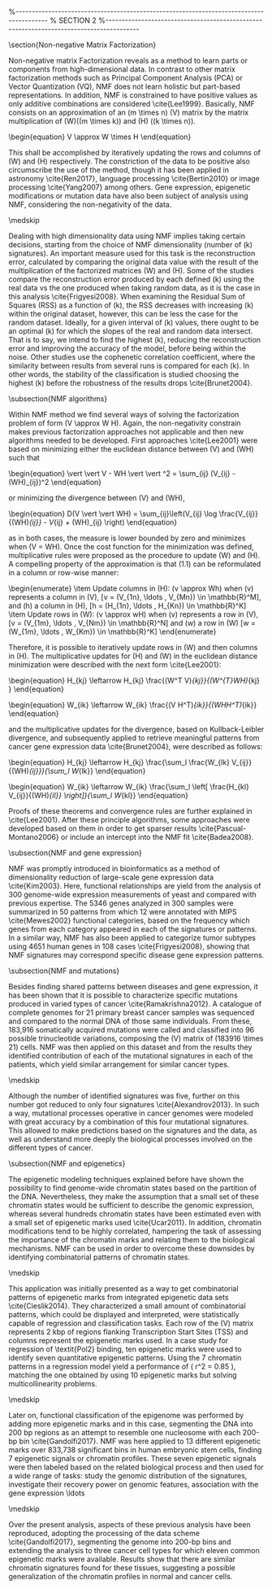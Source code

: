 %----------------------------------------------------------------------------------------
%	SECTION 2
%----------------------------------------------------------------------------------------

\section{Non-negative Matrix Factorization}

Non-negative matrix Factorization reveals as a method to learn parts or components from high-dimensional data. In contrast to other matrix factorization methods such as Principal Component Analysis (PCA) or Vector Quantization (VQ), NMF does not learn holistic but part-based representations. In addition, NMF is constrained to have positive values as only additive combinations are considered \cite{Lee1999}. Basically, NMF consists on an approximation of an \(m \times n\) \(V\) matrix by the matrix multiplication of \(W\)(\(m \times k\)) and \(H\) (\(k \times n\)).

\begin{equation}
    V \approx W \times H
\end{equation}

This shall be accomplished by iteratively updating the rows and columns of \(W\) and \(H\) respectively. The constriction of the data to be positive also circumscribe the use of the method, though it has been applied in astronomy \cite{Ren2017}, language processing \cite{Bertin2010} or image processing \cite{Yang2007} among others. Gene expression, epigenetic modifications or mutation data have also been subject of analysis using NMF, considering the non-negativity of the data.

\medskip

Dealing with high dimensionality data using NMF implies taking certain decisions, starting from the choice of NMF dimensionality (number of \(k\) signatures). An important measure used for this task is the reconstruction error, calculated by comparing the original data value with the result of the multiplication of the factorized matrices \(W\) and \(H\). Some of the studies compare the reconstruction error produced by each defined \(k\) using the real data vs the one produced when taking random data, as it is the case in this analysis \cite{Frigyesi2008}. When examining the Residual Sum of Squares (RSS) as a function of \(k\), the RSS decreases with increasing \(k\) within the original dataset, however, this can be less the case for the random dataset. Ideally, for a given interval of \(k\) values, there ought to be an optimal \(k\) for which the slopes of the real and random data intersect. That is to say, we intend to find the highest \(k\), reducing the reconstruction error and improving the accuracy of the model, before being within the noise. Other studies use the cophenetic correlation coefficient, where the similarity between results from several runs is compared for each \(k\). In other words, the stability of the classification is studied choosing the highest \(k\) before the robustness of the results drops \cite{Brunet2004}.

\subsection{NMF algorithms}

Within NMF method we find several ways of solving the factorization problem of form \(V \approx W H\). Again, the non-negativity constrain makes previous factorization approaches not applicable and then new algorithms needed to be developed. First approaches \cite{Lee2001} were based on minimizing either the euclidean distance between \(V\) and \(WH\) such that

\begin{equation}
    \vert \vert V - WH \vert \vert ^2 = \sum_{ij} (V_{ij} - (WH)_{ij})^2
\end{equation}

or minimizing the divergence between \(V\) and \(WH\),

\begin{equation}
    D(V \vert \vert WH) = \sum_{ij}\left(V_{ij} \log \frac{V_{ij}}{(WH)_{ij}} - V_{ij} + (WH)_{ij} \right)
\end{equation}

as in both cases, the measure is lower bounded by zero and minimizes when \(V = WH\). Once the cost function for the minimization was defined, multiplicative rules were proposed as the procedure to update \(W\) and \(H\). A compelling property of the approximation is that (1.1) can be reformulated in a column or row-wise manner:

\begin{enumerate}
    \item Update columns in \(H\): \(v \approx Wh\) when \(v\) represents a column in \(V\), \[v = (V_{1n}, \ldots , V_{Mn}) \in \mathbb{R}^M\], and \(h\) a column in \(H\), \[h = (H_{1n}, \ldots , H_{Kn}) \in \mathbb{R}^K\]
    \item Update rows in \(W\): \(v \approx wH\) when \(v\) represents a row in \(V\), \[v = (V_{1m}, \ldots , V_{Nm}) \in \mathbb{R}^N\] and \(w\) a row in \(W\) \[w = (W_{1m}, \ldots , W_{Km}) \in \mathbb{R}^K\]
\end{enumerate}

Therefore, it is possible to iteratively update rows in \(W\) and then columns in \(H\). The multiplicative updates for \(H\) and \(W\) in the euclidean distance minimization were described with the next form \cite{Lee2001}:

\begin{equation}
    H_{kj} \leftarrow H_{kj} \frac{(W^T V)_{kj}}{(W^{T}WH)_{kj}	}
\end{equation}

\begin{equation}
    W_{ik} \leftarrow W_{ik} \frac{(V H^T)_{ik}}{(WHH^T)_{ik}}
\end{equation}

and the multiplicative updates for the divergence, based on Kullback-Leibler divergence, and subsequently applied to retrieve meaningful patterns from cancer gene expression data \cite{Brunet2004}, were described as follows:

\begin{equation}
    H_{kj} \leftarrow H_{kj} \frac{\sum_l \frac{W_{lk} V_{ij}}{(WH)_{ij}}}{\sum_l W_{lk}}
\end{equation}

\begin{equation}
    W_{ik} \leftarrow W_{ik} \frac{\sum_l \left[ \frac{H_{kl} V_{ij}}{(WH)_{il}} \right]}{\sum_l W_{kl}}
\end{equation}

Proofs of these theorems and convergence rules are further explained in \cite{Lee2001}. After these principle algorithms, some approaches were developed based on them in order to get sparser results \cite{Pascual-Montano2006} or include an intercept into the NMF fit \cite{Badea2008}.

\subsection{NMF and gene expression}

NMF was promptly introduced in bioinformatics as a method of dimensionality reduction of large-scale gene expression data \cite{Kim2003}. Here, functional relationships are yield from the analysis of 300 genome-wide expression measurements of yeast and compared with previous expertise. The 5346 genes analyzed in 300 samples were summarized in 50 patterns from which 12 were annotated with MIPS \cite{Mewes2002} functional categories, based on the frequency which genes from each category appeared in each of the signatures or patterns. In a similar way, NMF has also been applied to categorize tumor subtypes using 4651 human genes in 108 cases \cite{Frigyesi2008}, showing that NMF signatures may correspond specific disease gene expression patterns.

\subsection{NMF and mutations}

Besides finding shared patterns between diseases and gene expression, it has been shown that it is possible to characterize specific mutations produced in varied types of cancer \cite{Ramakrishna2012}. A catalogue of complete genomes for 21 primary breast cancer samples was sequenced and compared to the normal DNA of those same individuals. From these, 183,916 somatically acquired mutations were called and classified into 96 possible trinucleotide variations, composing the \(V\) matrix of \(183916 \times 21\) cells. NMF was then applied on this dataset and from the results they identified contribution of each of the mutational signatures in each of the patients, which yield similar arrangement for similar cancer types.

\medskip

Although the number of identified signatures was five, further on this number got reduced to only four signatures \cite{Alexandrov2013}. In such a way, mutational processes operative in cancer genomes were modeled with great accuracy by a combination of this four mutational signatures. This allowed to make predictions based on the signatures and the data, as well as understand more deeply the biological processes involved on the different types of cancer.

\subsection{NMF and epigenetics}

The epigenetic modeling techniques explained before have shown the possibility to find genome-wide chromatin states based on the partition of the DNA. Nevertheless, they make the assumption that a small set of these chromatin states would be sufficient to describe the genomic expression, whereas several hundreds chromatin states have been estimated even with a small set of epigenetic marks used \cite{Ucar2011}. In addition, chromatin modifications tend to be highly correlated, hampering the task of assessing the importance of the chromatin marks and relating them to the biological mechanisms. NMF can be used in order to overcome these downsides by identifying combinatorial patterns of chromatin states.

\medskip

This application was initially presented as a way to get combinatorial patterns of epigenetic marks from integrated epigenetic data sets \cite{Cieslik2014}. They characterized a small amount of combinatorial patterns, which could be displayed and interpreted, were statistically capable of regression and classification tasks. Each row of the \(V\) matrix represents 2 kbp of regions flanking Transcription Start Sites (TSS) and columns represent the epigenetic marks used. In a case study for regression of \textit{Pol2} binding, ten epigenetic marks were used to identify seven quantitative epigenetic patterns. Using the 7 chromatin patterns in a regression model yield a performance of \( r^2 = 0.85 \), matching the one obtained by using 10 epigenetic marks but solving multicollinearity problems.

\medskip

Later on, functional classification of the epigenome was performed by adding more epigenetic marks and in this case, segmenting the DNA into 200 bp regions as an attempt to resemble one nucleosome with each 200-bp bin \cite{Gandolfi2017}. NMF was here applied to 13 different epigenetic marks over 833,738 significant bins in human embryonic stem cells, finding 7 epigenetic signals or chromatin profiles. These seven epigenetic signals were then labeled based on the related biological process and then used for a wide range of tasks: study the genomic distribution of the signatures, investigate their recovery power on genomic features, association with the gene expression \ldots

\medskip

Over the present analysis, aspects of these previous analysis have been reproduced, adopting the processing of the data scheme \cite{Gandolfi2017}, segmenting the genome into 200-bp bins and extending the analysis to three cancer cell types for which eleven common epigenetic marks were available. Results show that there are similar chromatin signatures found for these tissues, suggesting a possible generalization of the chromatin profiles in normal and cancer cells.
